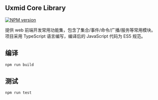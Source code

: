 
## Uxmid Core Library

[![NPM version](https://img.shields.io/npm/v/uxmid-core.svg?style=flat)](https://www.npmjs.com/package/uxmid-core)

提供 web 前端开发常用功能集，包含了集合/事件/命令/广播/服务等常用模块。<br/>
项目采用 TypeScript 语言编写，编译后的 JavaScript 代码为 ES5 规范。

## 编译

``` sh
npm run build
```

## 测试

```
npm run test
```